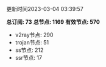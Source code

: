 更新时间2023-03-04 03:39:57

**总订阅: 73**
**总节点: 1169**
**有效节点: 570**
- v2ray节点: 290
- trojan节点: 51
- ss节点: 212
- ssr节点: 17
